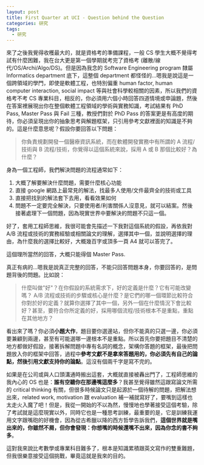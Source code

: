 ```yaml
---
layout: post
title: First Quarter at UCI - Question behind the Question
categories: 研究
tags:
  - 研究
---
```


來了之後我覺得收穫最大的，就是資格考的準備課程，一般 CS 學生大概不覺得考試有什麼困難，我在台大更是第一個學期就考完了資格考 (離散/線代/OS/Archi/Algo/DS)。但是因為我念的 Software Engineering program 隸屬 Informatics department 底下，這整個 department 都怪怪的...嗯我是說這是一個跨領域的學門，即使是軟體工程，也特別偏重 human factor, human computer interaction, social impact 等與社會科學較相關的因素，所以我們的資格考不考 CS 專業科目，相反的，你必須用六個小時回答四道情境或申論題，然後在答案裡展現出你在整個軟體工程領域的學術與實務知識，考試結果有 PhD Pass, Master Pass 與 Fail 三種，教授們對於 PhD Pass 的答案更是有高度的期待，你必須呈現出你的抽象思考與解題框架，只引用參考文獻裡面的知識是不夠的。這是什麼意思呢？假設你要回答以下問題：

> 你負責規劃開發一個醫療資訊系統，而在軟體開發實務中有所謂的 A 流程/技術與 B 流程/技術，你覺得以這個系統來說，採用 A 或 B 那個比較好？為什麼？

身為一個工程師，我們解決問題的流程通常如下：

1. 大概了解要解決什麼問題，需要什麼核心功能
2. 直接 google 網路上最常見的解法，找最多人使用/文件最齊全的技術或工具
3. 直接把找到的解法套下去用，看看效果如何
4. 問題不一定要完全解決，只要使用者/利害關係人沒意見，就可以結案。然後接著處理下一個問題，因為現實世界中要解決的問題不只這一個。

好了，套用工程師思維，我很可能會先描述一下我對這個系統的假設，再依我對 A/B 流程或技術的實務經驗或相關論文的理解，選擇其中一個，並說明選擇的理由，為什麼我的選擇比較好，大概幾百字或頂多一頁 A4 就可以答完了。

這個理所當然的回答，大概只能得個 Master Pass.

真正有病的...嗯我是說真正完整的回答，不能只回答問題本身，你要回答的，是問題背後的問題。比如說：

> 什麼叫做"好"？在你假設的系統需求下，好的定義是什麼？它有可能改變嗎？ A/B 流程或技術的步驟或核心是什麼？是它們的哪一個環節比較符合你對於好的定義？就算你選擇了其中一個，另外一個在什麼情況下會比較好？甚至，要符合你所定義的好，採用哪個流程/技術根本不是重點，重點在其他地方？

看出來了嗎？你必須**小題大作**，題目要你選邊站，但你不能真的只選一邊，你必須要兼顧到兩邊，甚至有可能選哪一邊根本不是重點。所以首先你要把題目不清楚的地方都做好假設，接著拆解問題中專有名詞的概念，架構你答題的框架，最後把問題放入你的框架中回答，過程中**參考文獻不是拿來答題用的，你必須先有自己的論點，然後引用文獻支持你的論點**。這沒有個兩千字是寫不完的。

如果是在公司或與人口頭溝通時搬出這套，大概就直接被轟出門了，工程師思維的我內心的 OS 也是：**誰有空聽你在那邊嘴這麼多**？我甚至覺得雖然這跟寫論文所需的 critical thinking 有關，但很多時候論文只是起源於一個待解的問題，把解法想出來，related work, motivation 跟 evaluation 補一補就寫好了，要嘴到這樣也太走火入魔了吧！但是，我從一開始的不以為然，慢慢地也學著接受這個考驗，除了考試就是這麼現實以外，同時它也是一種思考訓練，最重要的是，它是訓練我運用文字跟嘴砲的好機會，因為從古希臘以降的西方哲學告訴我們，**這個世界就是嘴出來的，你雖然不屑，但你會發現：你想嘴的時候還嘴不出來，因為你念的書不夠多**。

這對我來說比考數學或專業科目難多了，根本是知識累積跟英文寫作的雙重難題，但我很樂意接受這個挑戰，畢竟這就是我來的目的。
